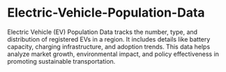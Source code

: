 # Electric-Vehicle-Population-Data
Electric Vehicle (EV) Population Data tracks the number, type, and distribution of registered EVs in a region. It includes details like battery capacity, charging infrastructure, and adoption trends. This data helps analyze market growth, environmental impact, and policy effectiveness in promoting sustainable transportation.

